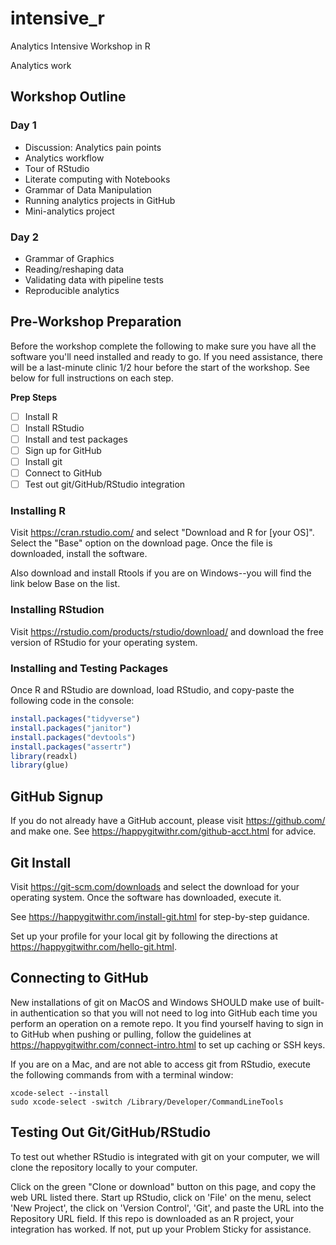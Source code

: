 # intensive_r
Analytics Intensive Workshop in R

Analytics work 

## Workshop Outline

### Day 1

- Discussion: Analytics pain points
- Analytics workflow
- Tour of RStudio 
- Literate computing with Notebooks
- Grammar of Data Manipulation
- Running analytics projects in GitHub
- Mini-analytics project

### Day 2

- Grammar of Graphics
- Reading/reshaping data
- Validating data with pipeline tests
- Reproducible analytics

## Pre-Workshop Preparation

Before the workshop complete the following to make sure you have all the software you'll need installed and ready to go. If you need assistance, there will be a last-minute clinic 1/2 hour before the start of the workshop. See below for full instructions on each step.

**Prep Steps**

- [ ] Install R
- [ ] Install RStudio
- [ ] Install and test packages 
- [ ] Sign up for GitHub
- [ ] Install git
- [ ] Connect to GitHub
- [ ] Test out git/GitHub/RStudio integration

### Installing R

Visit https://cran.rstudio.com/ and select "Download and R for [your OS]". Select the "Base" option on the download page.  Once the file is downloaded, install the software.   

Also download and install Rtools if you are on Windows--you will find the link below Base on the list.


### Installing RStudion

Visit https://rstudio.com/products/rstudio/download/ and download the free version of RStudio for your operating system. 

### Installing and Testing Packages

Once R and RStudio are download, load RStudio, and copy-paste the following code in the console:

```r
install.packages("tidyverse")
install.packages("janitor")
install.packages("devtools")
install.packages("assertr")
library(readxl)
library(glue)
```

## GitHub Signup

If you do not already have a GitHub account, please visit https://github.com/ and make one. See https://happygitwithr.com/github-acct.html for advice. 


##  Git Install

Visit https://git-scm.com/downloads and select the download for your operating system. Once the software has downloaded, execute it. 

See https://happygitwithr.com/install-git.html for step-by-step guidance. 

Set up your profile for your local git by following the directions at https://happygitwithr.com/hello-git.html. 

## Connecting to GitHub

New installations of git on MacOS and Windows SHOULD make use of built-in authentication so that you will not need to log into GitHub each time you perform an operation on a remote repo. It you find yourself having to sign in to GitHub when pushing or pulling, follow the guidelines at https://happygitwithr.com/connect-intro.html to set up caching or SSH keys. 

If you are on a Mac, and are not able to access git from RStudio, execute the following commands from with a terminal window:

```
xcode-select --install  
sudo xcode-select -switch /Library/Developer/CommandLineTools
```

## Testing Out Git/GitHub/RStudio

To test out whether RStudio is integrated with git on your computer, we will clone the repository locally to your computer. 

Click on the green "Clone or download" button on this page, and copy the web URL listed there. Start up RStudio, click on 'File' on the menu, select 'New Project', the click on 'Version Control', 'Git', and paste the URL into the Repository URL field. If this repo is downloaded as an R project, your integration has worked. If not, put up your Problem Sticky for assistance. 


